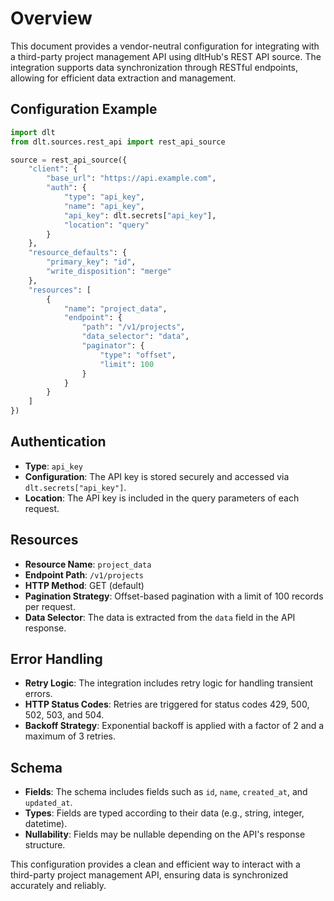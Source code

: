 # Overview

This document provides a vendor-neutral configuration for integrating with a third-party project management API using dltHub's REST API source. The integration supports data synchronization through RESTful endpoints, allowing for efficient data extraction and management.

## Configuration Example

```python
import dlt
from dlt.sources.rest_api import rest_api_source

source = rest_api_source({
    "client": {
        "base_url": "https://api.example.com",
        "auth": {
            "type": "api_key",
            "name": "api_key",
            "api_key": dlt.secrets["api_key"],
            "location": "query"
        }
    },
    "resource_defaults": {
        "primary_key": "id",
        "write_disposition": "merge"
    },
    "resources": [
        {
            "name": "project_data",
            "endpoint": {
                "path": "/v1/projects",
                "data_selector": "data",
                "paginator": {
                    "type": "offset",
                    "limit": 100
                }
            }
        }
    ]
})
```

## Authentication

- **Type**: `api_key`
- **Configuration**: The API key is stored securely and accessed via `dlt.secrets["api_key"]`.
- **Location**: The API key is included in the query parameters of each request.

## Resources

- **Resource Name**: `project_data`
- **Endpoint Path**: `/v1/projects`
- **HTTP Method**: GET (default)
- **Pagination Strategy**: Offset-based pagination with a limit of 100 records per request.
- **Data Selector**: The data is extracted from the `data` field in the API response.

## Error Handling

- **Retry Logic**: The integration includes retry logic for handling transient errors.
- **HTTP Status Codes**: Retries are triggered for status codes 429, 500, 502, 503, and 504.
- **Backoff Strategy**: Exponential backoff is applied with a factor of 2 and a maximum of 3 retries.

## Schema

- **Fields**: The schema includes fields such as `id`, `name`, `created_at`, and `updated_at`.
- **Types**: Fields are typed according to their data (e.g., string, integer, datetime).
- **Nullability**: Fields may be nullable depending on the API's response structure.

This configuration provides a clean and efficient way to interact with a third-party project management API, ensuring data is synchronized accurately and reliably.